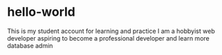# hello-world
This is my student account for learning and practice
I am a hobbyist web developer aspiring to become a professional developer and learn more database admin
